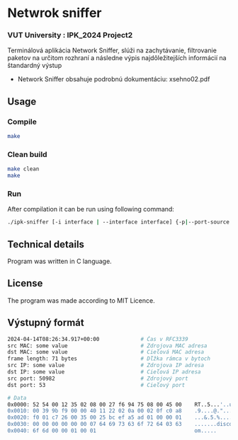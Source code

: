 # Netwrok sniffer
### VUT University : IPK_2024 Project2

Terminálová aplikácia Network Sniffer, slúži na zachytávanie, filtrovanie paketov na určitom rozhraní 
a následne výpis najdôležitejších informácií na štandardný výstup

- Network Sniffer obsahuje podrobnú dokumentáciu: xsehno02.pdf


## Usage
### Compile 

```sh
make
```

### Clean build

```sh
make clean
make
```
### Run
After compilation it can be run using following command:
```sh
./ipk-sniffer [-i interface | --interface interface] {-p|--port-source|--port-destination port [--tcp|-t] [--udp|-u]} [--arp] [--icmp4] [--icmp6] [--igmp] [--mld] {-n num}
```


## Technical details
Program was written in C language.  

## License
The program was made according to MIT Licence.

## Výstupný formát 
```sh
2024-04-14T08:26:34.917+00:00             # Čas v RFC3339
src MAC: some value                       # Zdrojova MAC adresa
dst MAC: some value                       # Cieľová MAC adresa
frame length: 71 bytes                    # Dľžka rámca v bytoch
src IP: some value                        # Zdrojova IP adresa
dst IP: some value                        # Cieľová IP adresa  
src port: 50982                           # Zdrojový port
dst port: 53                              # Cieľový port

# Data
0x0000: 52 54 00 12 35 02 08 00 27 f6 94 75 08 00 45 00    RT..5...'..u..E.
0x0010: 00 39 9b f9 00 00 40 11 22 02 0a 00 02 0f c0 a8    .9....@.".......
0x0020: f0 01 c7 26 00 35 00 25 bc ef a5 ad 01 00 00 01    ...&.5.%........
0x0030: 00 00 00 00 00 00 07 64 69 73 63 6f 72 64 03 63    .......discord.c
0x0040: 6f 6d 00 00 01 00 01                               om.....
```
